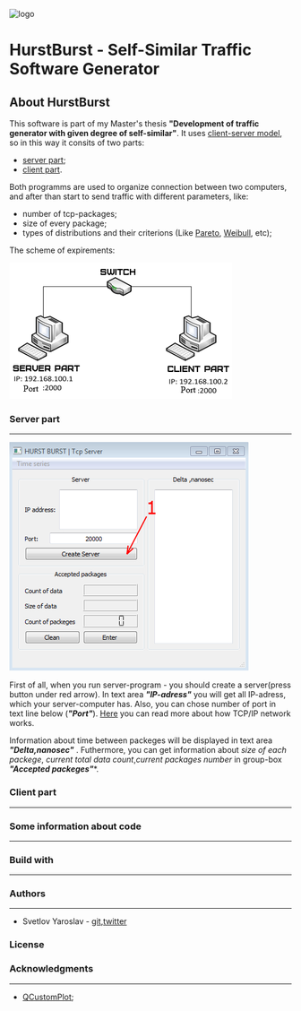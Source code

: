 ![logo](https://github.com/svetloffyaroslav/HurstBurst/blob/master/tcp_hurst/mainlogo.ico)
# HurstBurst - Self-Similar Traffic Software Generator
## About HurstBurst
This software is part of my Master's thesis **"Development of traffic generator with given degree of self-similar"**.
It uses [client-server model](http://qt-doc.ru/model-klient-server.html), so in this way it consits of two parts:
+ [server part](https://github.com/svetloffyaroslav/HurstBurst/tree/master/tcp_server);
+ [client part](https://github.com/svetloffyaroslav/HurstBurst/tree/master/tcp_hurst).

Both programms are used to organize connection between two computers, and after than start to send traffic with different parameters, like:
* number of tcp-packages;
* size of every package;
* types of distributions and their criterions (Like [Pareto](https://en.wikipedia.org/wiki/Pareto_distribution), [Weibull](https://en.wikipedia.org/wiki/Weibull_distribution), etc);

The scheme of expirements:

![picture-one-scheme](https://github.com/svetloffyaroslav/HurstBurst/blob/master/tcp_hurst/Images/scheme.png)

### Server part
---
![server-interface](https://github.com/svetloffyaroslav/HurstBurst/blob/master/tcp_server/Images/Interface.png)

First of all, when you run server-program -  you should create a server(press button under red arrow). In text area ***"IP-adress"*** you will get all IP-adress, which your server-computer has. Also, you can chose number of port in text line below (***"Port"***). [Here](http://www.steves-internet-guide.com/tcpip-ports-sockets/) you can read more about how TCP/IP network works. 

Information about time between packeges will be displayed in text area ***"Delta,nanosec"*** . Futhermore, you can get information about *size of each packege*, *current total data count*,*current packages number* in group-box ***"Accepted packeges"****.

### Client part
---


### Some information about code
---


### Build with
---

### Authors
---
* Svetlov Yaroslav - [git](https://github.com/svetloffyaroslav),[twitter](https://twitter.com/whensunraises)
### License

### Acknowledgments
---
* [QCustomPlot](https://www.qcustomplot.com/index.php/introduction);


